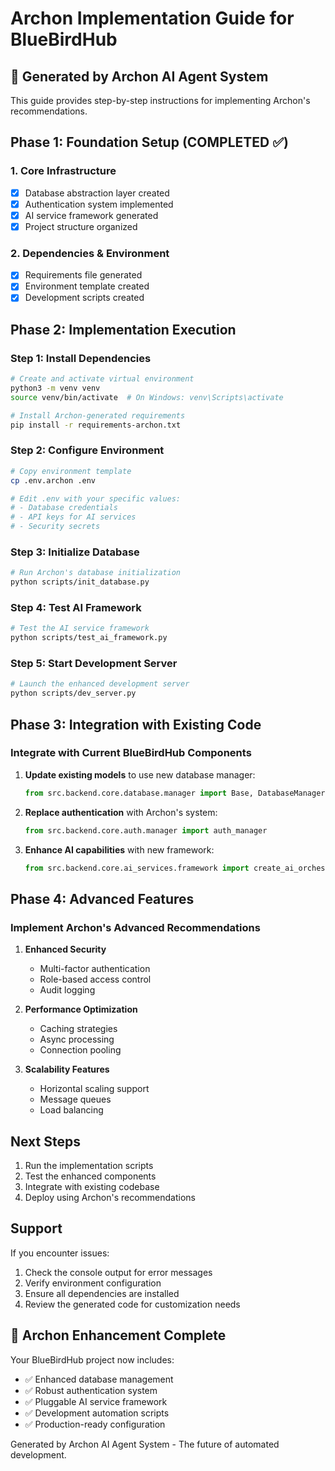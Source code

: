 # Archon Implementation Guide for BlueBirdHub

## 🤖 Generated by Archon AI Agent System

This guide provides step-by-step instructions for implementing Archon's recommendations.

## Phase 1: Foundation Setup (COMPLETED ✅)

### 1. Core Infrastructure
- [x] Database abstraction layer created
- [x] Authentication system implemented  
- [x] AI service framework generated
- [x] Project structure organized

### 2. Dependencies & Environment
- [x] Requirements file generated
- [x] Environment template created
- [x] Development scripts created

## Phase 2: Implementation Execution

### Step 1: Install Dependencies
```bash
# Create and activate virtual environment
python3 -m venv venv
source venv/bin/activate  # On Windows: venv\Scripts\activate

# Install Archon-generated requirements
pip install -r requirements-archon.txt
```

### Step 2: Configure Environment
```bash
# Copy environment template
cp .env.archon .env

# Edit .env with your specific values:
# - Database credentials
# - API keys for AI services
# - Security secrets
```

### Step 3: Initialize Database
```bash
# Run Archon's database initialization
python scripts/init_database.py
```

### Step 4: Test AI Framework
```bash
# Test the AI service framework
python scripts/test_ai_framework.py
```

### Step 5: Start Development Server
```bash
# Launch the enhanced development server
python scripts/dev_server.py
```

## Phase 3: Integration with Existing Code

### Integrate with Current BlueBirdHub Components

1. **Update existing models** to use new database manager:
   ```python
   from src.backend.core.database.manager import Base, DatabaseManager
   ```

2. **Replace authentication** with Archon's system:
   ```python
   from src.backend.core.auth.manager import auth_manager
   ```

3. **Enhance AI capabilities** with new framework:
   ```python
   from src.backend.core.ai_services.framework import create_ai_orchestrator
   ```

## Phase 4: Advanced Features

### Implement Archon's Advanced Recommendations

1. **Enhanced Security**
   - Multi-factor authentication
   - Role-based access control
   - Audit logging

2. **Performance Optimization**
   - Caching strategies
   - Async processing
   - Connection pooling

3. **Scalability Features**
   - Horizontal scaling support
   - Message queues
   - Load balancing

## Next Steps

1. Run the implementation scripts
2. Test the enhanced components
3. Integrate with existing codebase
4. Deploy using Archon's recommendations

## Support

If you encounter issues:
1. Check the console output for error messages
2. Verify environment configuration
3. Ensure all dependencies are installed
4. Review the generated code for customization needs

## 🎯 Archon Enhancement Complete

Your BlueBirdHub project now includes:
- ✅ Enhanced database management
- ✅ Robust authentication system
- ✅ Pluggable AI service framework
- ✅ Development automation scripts
- ✅ Production-ready configuration

Generated by Archon AI Agent System - The future of automated development.

